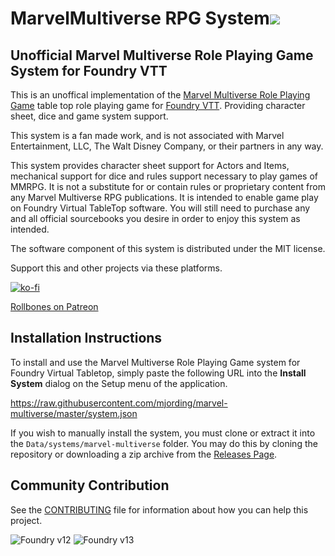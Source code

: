 # MarvelMultiverse RPG System![](https://github.com/mjording/marvel-multiverse/blob/master/ui/official/mmrpg-repo.jpg?raw=true)

## Unofficial Marvel Multiverse Role Playing Game System for Foundry VTT

This is an unoffical implementation of the [Marvel Multiverse Role Playing Game](https://www.marvel.com/rpg) table top role playing game for [Foundry VTT](http://foundryvtt.com). Providing character sheet, dice and game system support.

This system is a fan made work, and is not associated with Marvel Entertainment, LLC, The Walt Disney Company, or their partners in any way.

This system provides character sheet support for Actors and Items, mechanical support for dice and rules support necessary to
play games of MMRPG. It is not a substitute for or contain rules or proprietary content from any Marvel Multiverse RPG publications. It is intended to enable game play on Foundry Virtual TableTop software. You will still need to purchase any and all official sourcebooks you desire in order to enjoy this system as intended.

The software component of this system is distributed under the MIT license.

Support this and other projects via these platforms.

[![ko-fi](https://ko-fi.com/img/githubbutton_sm.svg)](https://ko-fi.com/mjording)

[Rollbones on Patreon](https://patreon.com/rollbones?utm_medium=unknown&utm_source=join_link&utm_campaign=creatorshare_creator&utm_content=copyLink)

## Installation Instructions

To install and use the  Marvel Multiverse Role Playing Game system for Foundry Virtual Tabletop, simply paste the following URL into the **Install System** dialog on the Setup menu of the application.

https://raw.githubusercontent.com/mjording/marvel-multiverse/master/system.json

If you wish to manually install the system, you must clone or extract it into the `Data/systems/marvel-multiverse` folder. You
may do this by cloning the repository or downloading a zip archive from the
[Releases Page](https://github.com/mjording/marvel-multiverse/releases).

## Community Contribution

See the [CONTRIBUTING](/CONTRIBUTING.md) file for information about how you can help this project.

![Foundry v12](https://img.shields.io/badge/foundry-v12-green) ![Foundry v13](https://img.shields.io/badge/foundry-v13-green)
